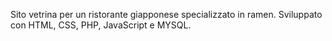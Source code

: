 Sito vetrina per un ristorante giapponese specializzato in ramen. Sviluppato con HTML, CSS, PHP, JavaScript e MYSQL.
